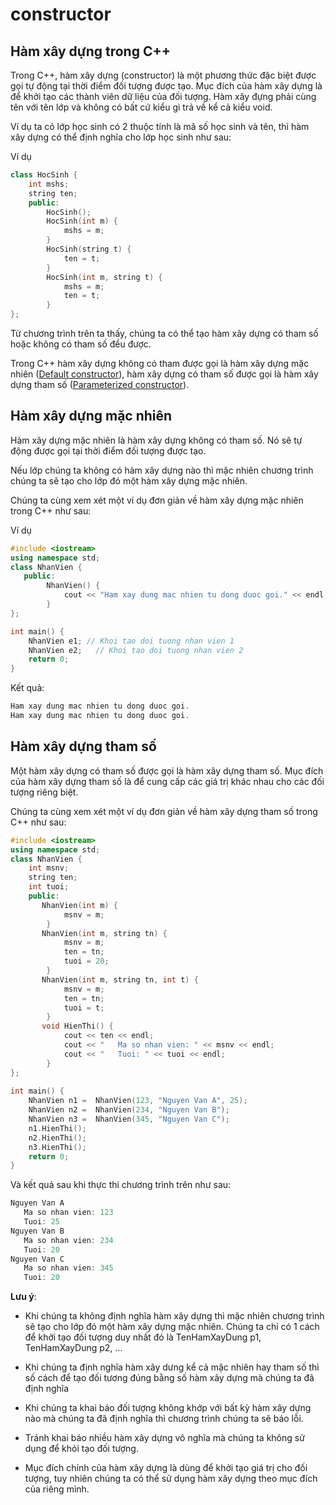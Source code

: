 # constructor

## Hàm xây dựng trong C++

Trong C++, hàm xây dựng (constructor) là một phương thức đặc biệt được gọi tự động tại thời điểm đối tượng được tạo. Mục đích của hàm xây dựng là để khởi tạo các thành viên dữ liệu của đối tượng.
Hàm xây đựng phải cùng tên với tên lớp và không có bất cứ kiểu gì trả về kể cả kiểu void.

Ví dụ ta có lớp học sinh có 2 thuộc tính là mã số học sinh và tên, thì hàm xây dựng có thể định nghĩa cho lớp học sinh như sau:

Ví dụ

```cpp
class HocSinh {
    int mshs;
    string ten;
    public:
        HocSinh();
        HocSinh(int m) {
            mshs = m;
        }
        HocSinh(string t) {
            ten = t;
        }
        HocSinh(int m, string t) {
            mshs = m;
            ten = t;
        }
};
```

Từ chương trình trên ta thấy, chúng ta có thể tạo hàm xây dựng có tham số hoặc không có tham số đều được.

Trong C++ hàm xây dựng không có tham được gọi là hàm xây dựng mặc nhiên ([Default constructor](#Hàm-xây-dựng-mặc-nhiên)), hàm xây dựng có tham số được gọi là hàm xây dựng tham số ([Parameterized constructor](#Hàm-xây-dựng-tham-số)).

## Hàm xây dựng mặc nhiên

Hàm xây dựng mặc nhiên là hàm xây dựng không có tham số. Nó sẽ tự động được gọi tại thời điểm đối tượng được tạo.

Nếu lớp chúng ta không có hàm xây dựng nào thì mặc nhiên chương trình chúng ta sẽ tạo cho lớp đó một hàm xây dựng mặc nhiên.

Chúng ta cùng xem xét một ví dụ đơn giản về hàm xây dựng mặc nhiên trong C++ như sau:

Ví dụ

```cpp
#include <iostream>  
using namespace std;  
class NhanVien {
   public:  
        NhanVien() {
            cout << "Ham xay dung mac nhien tu dong duoc goi." << endl;
        }
};  

int main() {  
    NhanVien e1; // Khoi tao doi tuong nhan vien 1
    NhanVien e2;   // Khoi tao doi tuong nhan vien 2
    return 0;  
}
```

Kết quả:

```cpp
Ham xay dung mac nhien tu dong duoc goi.
Ham xay dung mac nhien tu dong duoc goi.
```

## Hàm xây dựng tham số

Một hàm xây dựng có tham số được gọi là hàm xây dựng tham số. Mục đích của hàm xây dựng tham số là để cung cấp các giá trị khác nhau cho các đối tượng riêng biệt.

Chúng ta cùng xem xét một ví dụ đơn giản về hàm xây dựng tham số trong C++ như sau:

```cpp
#include <iostream>  
using namespace std;  
class NhanVien {
    int msnv;
    string ten;
    int tuoi;
    public:  
       NhanVien(int m) {
            msnv = m;
        }
       NhanVien(int m, string tn) {
            msnv = m;
            ten = tn;
            tuoi = 20;
        }
       NhanVien(int m, string tn, int t) {
            msnv = m;
            ten = tn;
            tuoi = t;
        }
       void HienThi() {
            cout << ten << endl;
            cout << "   Ma so nhan vien: " << msnv << endl;
            cout << "   Tuoi: " << tuoi << endl;
        }
};  
  
int main() {  
    NhanVien n1 =  NhanVien(123, "Nguyen Van A", 25);
    NhanVien n2 =  NhanVien(234, "Nguyen Van B");
    NhanVien n3 =  NhanVien(345, "Nguyen Van C");
    n1.HienThi();
    n2.HienThi();
    n3.HienThi();
    return 0;  
}
```

Và kết quả sau khi thực thi chương trình trên như sau:

```cpp
Nguyen Van A
   Ma so nhan vien: 123
   Tuoi: 25
Nguyen Van B
   Ma so nhan vien: 234
   Tuoi: 20
Nguyen Van C
   Ma so nhan vien: 345
   Tuoi: 20
```

**Lưu ý**:

* Khi chúng ta không định nghĩa hàm xây dựng thì mặc nhiên chương trình sẽ tạo cho lớp đó một hàm xây dựng mặc nhiên. Chúng ta chỉ có 1 cách để khởi tạo đối tượng duy nhất đó là TenHamXayDung p1, TenHamXayDung p2, ...

* Khi chúng ta định nghĩa hàm xây dưng kể cả mặc nhiên hay tham số thì số cách để tạo đối tương đúng bằng số hàm xây dựng mà chúng ta đã định nghĩa

* Khi chúng ta khai báo đối tượng không khớp với bất kỳ hàm xây dựng nào mà chúng ta đã định nghĩa thì chương trình chúng ta sẽ báo lỗi.

* Tránh khai báo nhiều hàm xây dựng vô nghĩa mà chúng ta không sử dụng để khỏi tạo đối tượng.

* Mục đích chính của hàm xây dựng là dùng để khởi tạo giá trị cho đối tượng, tuy nhiên chúng ta có thể sử dụng hàm xây dựng theo mục đích của riêng mình.
